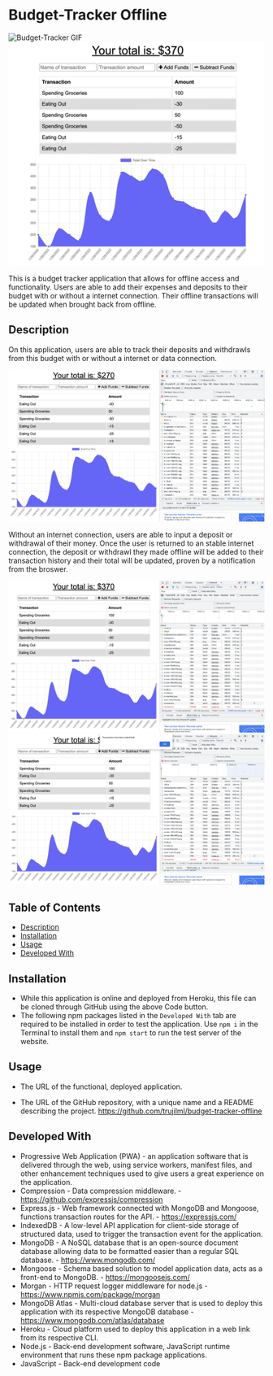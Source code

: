 # Budget-Tracker Offline

![Budget-Tracker GIF](./demo/budget-tracker.gif)
![Budget-Tracker Offline Screenshot-1](./demo/budget-tracker-offline.png)

This is a budget tracker application that allows for offline access and functionality. Users are able to add their expenses and deposits to their budget with or without a internet connection. Their offline transactions will be updated when brought back from offline.

## Description

On this application, users are able to track their deposits and withdrawls from this budget with or without a internet or data connection. 

![Budget-Tracker-Offline Online-Functionality Screenshot-2](./demo/budget-tracker-offline-onlinefunctionality.png)

Without an internet connection, users are able to input a deposit or withdrawal of their money. Once the user is returned to an stable internet connection, the deposit or withdrawl they made offline will be added to their transaction history and their total will be updated, proven by a notification from the broswer.

![Budget-Tracker-Offline Offline-Functionality Screenshot-3](./demo/budget-tracker-offlinefunctionality1.png)
![Budget-Tracker-Offline Offline-Functionality Screenshot-3](./demo/budget-tracker-offlinefunctionality2.png)

## Table of Contents
- [Description](#Description)
- [Installation](#Installation)
- [Usage](#Usage)
- [Developed With](#Developed-with)

## Installation
- While this application is online and deployed from Heroku, this file can be cloned through GitHub using the above Code button.
- The following npm packages listed in the `Developed With` tab are required to be installed in order to test the application. Use `npm i` in the Terminal to install them and `npm start` to run the test server of the website.

## Usage

- The URL of the functional, deployed application. 

- The URL of the GitHub repository, with a unique name and a README describing the project.
https://github.com/trujilml/budget-tracker-offline

## Developed With

- Progressive Web Application (PWA) - an application software that is delivered through the web, using service workers, manifest files, and other enhancement techniques used to give users a great experience on the application.
- Compression - Data compression middleware. - https://github.com/expressjs/compression
- Express.js - Web framework connected with MongoDB and Mongoose, functions transaction routes for the API. - https://expressjs.com/ 
- IndexedDB - A low-level API application for client-side storage of structured data, used to trigger the transaction event for the application.
- MongoDB - A NoSQL database that is an open-source document database allowing data to be formatted easier than a regular SQL database. - https://www.mongodb.com/
- Mongoose - Schema based solution to model application data, acts as a front-end to MongoDB. - https://mongoosejs.com/
- Morgan - HTTP request logger middleware for node.js - https://www.npmjs.com/package/morgan
- MongoDB Atlas - Multi-cloud database server that is used to deploy this application with its respective MongoDB database - https://www.mongodb.com/atlas/database
- Heroku - Cloud platform used to deploy this application in a web link from its respective CLI.
- Node.js - Back-end development software, JavaScript runtime environment that runs these npm package applications.
- JavaScript - Back-end development code